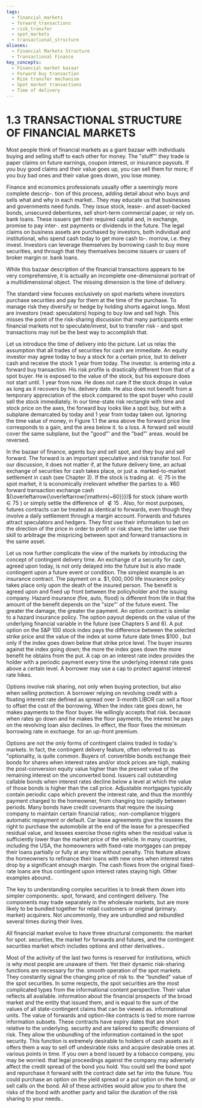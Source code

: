 ```yaml
---
tags:
  - financial_markets
  - forward_transactions
  - risk_transfer
  - spot_markets
  - transactional_structure
aliases:
  - Financial Markets Structure
  - Transactional Finance
key_concepts:
  - Financial market bazaar
  - Forward buy transaction
  - Risk transfer mechanism
  - Spot market transactions
  - Time of delivery
---
```


# 1.3 TRANSACTIONAL STRUCTURE OF FINANCIAL MARKETS  

Most people think of financial markets as a giant bazaar with individuals buying and selling stuff to each other for money. The "stuff"' they trade is paper claims on future earnings, coupon interest, or insurance payouts. If you buy good claims and their value goes up, you can sell them for more; if you buy bad ones and their value goes down, you lose money.  

Finance and economics professionals usually offer a seemingly more complete descrip-. tion of this process, adding detail about who buys and sells what and why in each market.. They may educate us that businesses and governments need funds. They issue stock, lease-. and asset-backed bonds, unsecured debentures, sell short-term commercial paper, or rely on. bank loans. These issuers get their required capital and, in exchange, promise to pay inter-. est payments or dividends in the future. The legal claims on business assets are purchased by investors, both individual and institutional, who spend cash today to get more cash to-. morrow, i.e. they invest. Investors can leverage themselves by borrowing cash to buy more securities, and through that they themselves become issuers or users of broker margin or. bank loans.  

While this bazaar description of the financial transactions appears to be very comprehensive, it is actually an incomplete one-dimensional portrait of a multidimensional object. The missing dimension is the time of delivery.  

The standard view focuses exclusively on spot markets where investors purchase securities and pay for them at the time of the purchase. To manage risk they diversify or hedge by holding shorts against longs. Most are investors (read: speculators) hoping to buy low and sell high. This misses the point of the risk-sharing discussion that many participants enter financial markets not to speculate/invest, but to transfer risk - and spot transactions may not be the best way to accomplish that.  

Let us introduce the time of delivery into the picture. Let us relax the assumption that all trades of securities for cash are immediate. An equity investor may agree today to buy a stock for a certain price, but to deliver cash and receive the stock 1 year from today. The investor. is entering into a forward buy transaction. His risk profile is drastically different from that of a spot buyer. He is exposed to the value of the stock, but his exposure does not start until. 1 year from now. He does not care if the stock drops in value as long as it recovers by his. delivery date. He also does not benefit from a temporary appreciation of the stock compared to the spot buyer who could sell the stock immediately. In our time-state risk rectangle with time and stock price on the axes, the forward buy looks like a spot buy, but with a subplane demarcated by today and 1 year from today taken out. Ignoring the time value of money, in Figure 1.1 the area above the forward price line corresponds to a gain, and the area below it. to a loss. A forward sell would cover the same subplane, but the "good"' and the "bad"' areas. would be reversed.  

In the bazaar of finance, agents buy and sell spot, and they buy and sell forward. The forward is an important speculative and risk transfer tool. For our discussion, it does not matter if, at the future delivery time, an actual exchange of securities for cash takes place, or just a. marked-to-market settlement in cash (see Chapter 3). If the stock is trading at. $\in75$ in the spot market, it is economically irrelevant whether the parties to a. $\yen60$ forward transaction exchange cash $(\overleftarrow{\overleftarrow{\mathrm{~60}}})$ for stock (share worth $\in75$ ) or simply settle the difference of $\notin15$ . Also, for most purposes, futures contracts can be treated as identical to forwards, even though they involve a daily settlement through a margin account. Forwards and futures attract speculators and hedgers. They first use their information to bet on the direction of the price in order to profit or risk share; the latter use their skill to arbitrage the mispricing between spot and forward transactions in the same asset.  

Let us now further complicate the view of the markets by introducing the concept of contingent delivery time. An exchange of a security for cash, agreed upon today, is not only delayed into the future but is also made contingent upon a future event or condition. The simplest example is an insurance contract. The payment on a. $\$1,000,000$ life insurance policy takes place only upon the death of the insured person. The benefit is agreed upon and fixed up front between the policyholder and the issuing company. Hazard insurance (fire, auto, flood) is different from life in that the amount of the benefit depends on the "size"' of the future event. The greater the damage, the greater the payment. An option contract is similar to a hazard insurance policy. The option payout depends on the value of the underlying financial variable in the future (see Chapters 5 and 6). A put option on the S&P 100 stock index pays the difference between the selected strike price and the value of the index at some future date times $\$100$ , but only if the index goes down below that strike price level. The buyer insures against the index going down; the more the index goes down the more benefit he obtains from the put. A cap on an interest rate index provides the holder with a periodic payment every time the underlying interest rate goes above a certain level. A borrower may use a cap to protect against interest rate hikes.  

Options involve risk sharing, not only when buying protection, but also when selling protection. A borrower relying on revolving credit with a floating interest rate defined as spread over 3-month LIBOR can sell a floor to offset the cost of the borrowing. When the index rate goes down, he makes payments to the floor buyer. He willingly accepts that risk. because when rates go down and he makes the floor payments, the interest he pays on the revolving loan also declines. In effect, the floor fixes the minimum borrowing rate in exchange. for an up-front premium.  

Options are not the only forms of contingent claims traded in today's markets. In fact, the contingent delivery feature, often referred to as "optionality, is quite common. Buyers of. convertible bonds exchange their bonds for shares when interest rates and/or stock prices are high, making the post-conversion equity value higher than the present value of the remaining interest on the unconverted bond. Issuers call outstanding callable bonds when interest rates decline below a level at which the value of those bonds is higher than the call price. Adjustable mortgages typically contain periodic caps which prevent the interest rate, and thus the monthly payment charged to the homeowner, from changing too rapidly between periods. Many bonds have credit covenants that require the issuing company to maintain certain financial ratios;. non-compliance triggers automatic repayment or default. Car lease agreements give the lessees the right to purchase the automobile at the end of the lease for a prespecified residual value, and lessees exercise those rights when the residual value is sufficiently lower than the market price of the vehicle. In many countries, including the USA, the homeowners with fixed-rate mortgages can prepay their loans partially or fully at any time without penalty. This feature allows the homeowners to refinance their loans with new ones when interest rates drop by a significant enough margin. The cash flows from the original fixed-rate loans are thus contingent upon interest rates staying high. Other examples abound..  

The key to understanding complex securities is to break them down into simpler components:. spot, forward, and contingent delivery. The components may trade separately in the wholesale markets, but are more likely to be bundled together for retail customers or original (primary. market) acquirers. Not uncommonly, they are unbundled and rebundled several times during their lives.  

All financial market evolve to have three structural components: the market for spot. securities, the market for forwards and futures, and the contingent securities market which includes options and other derivatives..  

Most of the activity of the last two forms is reserved for institutions, which is why most people are unaware of them. Yet their dynamic risk-sharing functions are necessary for the. smooth operation of the spot markets. They constantly signal the changing price of risk to. the "bundled" value of the spot securities. In some respects, the spot securities are the most complicated types from the informational content perspective. Their value reflects all available. information about the financial prospects of the broad market and the entity that issued them, and is equal to the sum of the values of all state-contingent claims that can be viewed as. informational units. The value of forwards and option-like contracts is tied to more narrow information subsets. These contracts have expiry dates that are short relative to the underlying. security and are tailored to specific dimensions of risk. They allow the unbundling of the information contained in the spot security. This function is extremely desirable to holders of cash assets as it offers them a way to sell off undesirable risks and acquire desirable ones at. various points in time. If you own a bond issued by a tobacco company, you may be worried. that legal proceedings against the company may adversely affect the credit spread of the bond you hold. You could sell the bond spot and repurchase it forward with the contract date set far into the future. You could purchase an option on the yield spread or a put option on the bond, or sell calls on the bond. All of these activities would allow you to share the risks of the bond with another party and tailor the duration of the risk sharing to your needs..  
